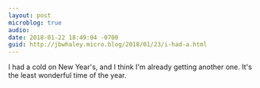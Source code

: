 ```yaml
---
layout: post
microblog: true
audio: 
date: 2018-01-22 18:49:04 -0700
guid: http://jbwhaley.micro.blog/2018/01/23/i-had-a.html
---
```

I had a cold on New Year's, and I think I'm already getting another one. It's the least wonderful time of the year.
